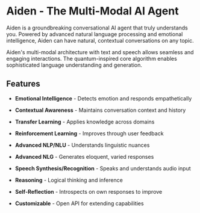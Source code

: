 # **Aiden - The Multi-Modal AI Agent**

Aiden is a groundbreaking conversational AI agent that truly understands you. Powered by advanced natural language processing and emotional intelligence, Aiden can have natural, contextual conversations on any topic.

Aiden's multi-modal architecture with text and speech allows seamless and engaging interactions. The quantum-inspired core algorithm enables sophisticated language understanding and generation.

## **Features**

- **Emotional Intelligence** - Detects emotion and responds empathetically

- **Contextual Awareness** - Maintains conversation context and history

- **Transfer Learning** - Applies knowledge across domains

- **Reinforcement Learning** - Improves through user feedback

- **Advanced NLP/NLU** - Understands linguistic nuances

- **Advanced NLG** - Generates eloquent, varied responses

- **Speech Synthesis/Recognition** - Speaks and understands audio input

- **Reasoning** - Logical thinking and inference

- **Self-Reflection** - Introspects on own responses to improve

- **Customizable** - Open API for extending capabilities


